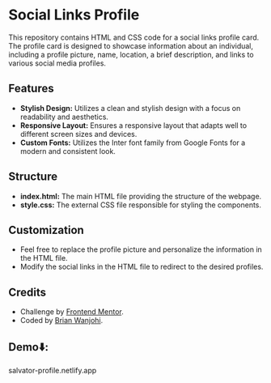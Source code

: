 # Social Links Profile

This repository contains HTML and CSS code for a social links profile card. The profile card is designed to showcase information about an individual, including a profile picture, name, location, a brief description, and links to various social media profiles.

## Features

- **Stylish Design:** Utilizes a clean and stylish design with a focus on readability and aesthetics.
- **Responsive Layout:** Ensures a responsive layout that adapts well to different screen sizes and devices.
- **Custom Fonts:** Utilizes the Inter font family from Google Fonts for a modern and consistent look.

## Structure

- **index.html:** The main HTML file providing the structure of the webpage.
- **style.css:** The external CSS file responsible for styling the components.

## Customization

- Feel free to replace the profile picture and personalize the information in the HTML file.
- Modify the social links in the HTML file to redirect to the desired profiles.

## Credits

- Challenge by [Frontend Mentor](https://www.frontendmentor.io?ref=challenge).
- Coded by [Brian Wanjohi](https://github.com/salvator-del).

## Demo⬇️:
salvator-profile.netlify.app
